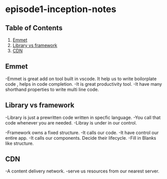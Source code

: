 # episode1-inception-notes

## Table of Contents
1. [Emmet](#emmet)
2. [Library vs framework](#libray)
3. [CDN](#cdn)

## Emmet

-Emmet is great add on tool built in vscode. It help us to write boilorplate code , helps in code completion.
-It is great productivity tool.
-It have many shorthand properties to write multi line code.

## Library vs framework

-Library is just a prewritten code written in specfic language.
-You call that code whenever you are needed.
-Libray is under in our control.

-Framework owns a fixed structure.
-It calls our code.
-It have control our entire app.
-It calls our components. Decide their lifecycle.
-Fill in Blanks like structure.

## CDN

-A content delivery network.
-serve us resources from our nearest server.
